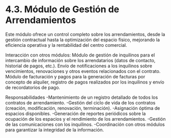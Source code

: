 # 4.3. Módulo de Gestión de Arrendamientos
Este módulo ofrece un control completo sobre los arrendamientos, desde la gestión contractual hasta la optimización del espacio físico, 
mejorando la eficiencia operativa y la rentabilidad del centro comercial.

Interacción con otros módulos:
Módulo de gestión de inquilinos para el intercambio de información sobre los arrendatarios (datos de contacto, historial de pagos, etc.).
Envío de notificaciones a los inquilinos sobre vencimientos, renovaciones y otros eventos relacionados con el contrato.
Módulo de facturación y pagos para la generación de facturas por concepto de alquiler, registro de pagos realizados por los inquilinos y 
envío de recordatorios de pago.

Responsabilidades
-Mantenimiento de un registro detallado de todos los contratos de arrendamiento.
-Gestión del ciclo de vida de los contratos (creación, modificación, renovación, terminación).
-Asignación óptima de espacios disponibles.
-Generación de reportes periódicos sobre la ocupación de los espacios y el rendimiento de los arrendamientos.
-Gestión de las comunicaciones con los inquilinos.
-Coordinación con otros módulos para garantizar la integridad de la información.

